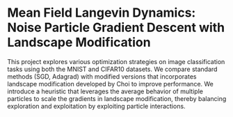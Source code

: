 # Mean Field Langevin Dynamics: Noise Particle Gradient Descent with Landscape Modification

This project explores various optimization strategies on image classification tasks using both the MNIST and CIFAR10 datasets. We compare standard methods (SGD, Adagrad) with modified versions that incorporates landscape modification developed by Choi to improve performance. We introduce a heuristic that leverages the average behavior of multiple particles to scale the gradients in landscape modification, thereby balancing exploration and exploitation by exploiting particle interactions.
